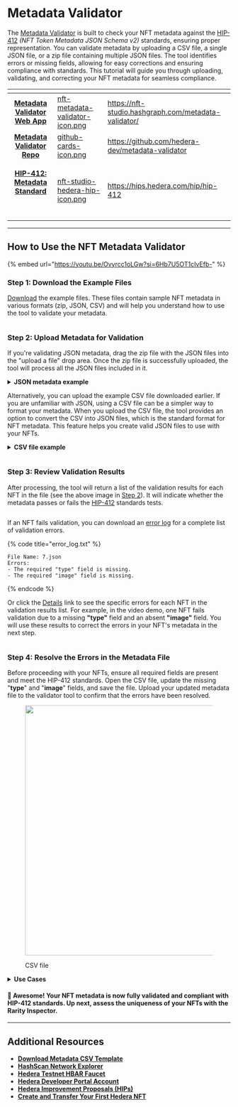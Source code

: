 # Metadata Validator

The [Metadata Validator](https://nft-studio.hashgraph.com/metadata-validator/) is built to check your NFT metadata against the [HIP-412](https://hips.hedera.com/hip/hip-412) _(NFT Token Metadata JSON Schema v2)_ standards, ensuring proper representation. You can validate metadata by uploading a CSV file, a single JSON file, or a zip file containing multiple JSON files. The tool identifies errors or missing fields, allowing for easy corrections and ensuring compliance with standards. This tutorial will guide you through uploading, validating, and correcting your NFT metadata for seamless compliance.

<table data-view="cards"><thead><tr><th align="center"></th><th data-hidden data-card-cover data-type="files"></th><th data-hidden data-card-target data-type="content-ref"></th></tr></thead><tbody><tr><td align="center"><a href="https://nft-studio.hashgraph.com/metadata-validator/"><strong>Metadata Validator Web App</strong></a></td><td><a href="../../.gitbook/assets/nft-metadata-validator-icon.png">nft-metadata-validator-icon.png</a></td><td><a href="https://nft-studio.hashgraph.com/metadata-validator/">https://nft-studio.hashgraph.com/metadata-validator/</a></td></tr><tr><td align="center"><a href="https://github.com/hedera-dev/metadata-validator"><strong>Metadata Validator Repo</strong></a></td><td><a href="../../.gitbook/assets/github-cards-icon.png">github-cards-icon.png</a></td><td><a href="https://github.com/hedera-dev/metadata-validator">https://github.com/hedera-dev/metadata-validator</a></td></tr><tr><td align="center"><p><a href="https://hips.hedera.com/hip/hip-412"><strong>HIP-412: Metadata Standard</strong></a></p><p><br></p></td><td><a href="../../.gitbook/assets/nft-studio-hedera-hip-icon.png">nft-studio-hedera-hip-icon.png</a></td><td><a href="https://hips.hedera.com/hip/hip-412">https://hips.hedera.com/hip/hip-412</a></td></tr></tbody></table>

***

## How to Use the NFT Metadata Validator

{% embed url="https://youtu.be/Ovyrcc1oLGw?si=6Hb7U5OT1cIvEfb-" %}

### Step 1: Download the Example Files

[Download](https://nft-studio.hashgraph.com/metadata-validator/examples/examples.zip) the example files. These files contain sample NFT metadata in various formats (zip, JSON, CSV) and will help you understand how to use the tool to validate your metadata.

<figure><img src="../../.gitbook/assets/nft-studio-example-files-download-buttons.png" alt=""><figcaption></figcaption></figure>

### Step 2: Upload Metadata for Validation

If you're validating JSON metadata, drag the zip file with the JSON files into the "upload a file" drop area. Once the zip file is successfully uploaded, the tool will process all the JSON files included in it. &#x20;

<details>

<summary><strong>JSON metadata example</strong></summary>

{% code title="7.json" %}
```json5
{
  "image": "Qma7YUAcUa4WZymcAJduafmpdmy34ZTpJpnbLweVQ6p5cA",
  "type": "image/webp",
  "name": "Cowboy cat #7",
  "description": "A daring blend of the wild west and cyberpunk, this cat is a trailblazer in neon green and silver.",
  "attributes": [
    { "trait_type": "face", "value": "cybernetic eye patch" },
    { "trait_type": "hair", "value": "neon green cowboy hat" },
    { "trait_type": "body", "value": "metallic silver vest" },
    { "trait_type": "background", "value": "digital wild west" },
    { "trait_type": "personality", "value": "adventurous" }
  ]
}

```
{% endcode %}

</details>

Alternatively, you can upload the example CSV file downloaded earlier. If you are unfamiliar with JSON, using a CSV file can be a simpler way to format your metadata. When you upload the CSV file, the tool provides an option to convert the CSV into JSON files, which is the standard format for NFT metadata. This feature helps you create valid JSON files to use with your NFTs.

<details>

<summary><strong>CSV file example</strong></summary>

{% code title="example-3.csv" %}
```csv
name,creator,creatorDID,description,image,type,properties,,attributes,,,,,
--,--,--,--,--,--,external_url,url,face,hair,body,background,head,personality
Cowboy Cat #1,,,"A cat that is a cowboy, embodying the spirit of the Wild West with a modern twist. This brave feline is not just any cat - it's a cat with a mission, a cat on the edge of adventure.",QmZVVALmDcoqgYmTJAqGUkyosEeMZYUdnar7m2z89QABwa,image/webp,,,holographic beard,white bucket cap,purple sweater with satchel,grey,gradient 2
Cowboy Cat #2,,,"An adventurous cat cowboy in the Wild West.",QmZ7EEZuqCqaxVUJwvbpGb7hXUaBZjUxzpAKk8Ld7ZjJTT,image/webp,,,smirking,black stetson,red bandana and blue jeans,desert,large sombrero
Cowboy Cat #3,,,"A cat ready for a night adventure, dressed in a cowboy outfit.",QmaNUz31TLU2SUgxVb3gPq82ZuQJq9yajMDJdWrWGdaXdP,image/webp,,,mysterious,hidden under a hat,cloaked figure,night desert,wearing a classic cowboy hat
Cowboy Cat #4,,,"A fearless cat cowboy standing boldly against the desert night.",QmXPXQaG27cFW7MS2pAj76njwHg3whfaZ8BY6NENz1ZECQ,image/webp,,,adventurous,visible under the moonlight,dark cloak with sheriff's badge,desert,wearing a cowboy hat with a wide brim
Cowboy Cat #5,,,"Ready for an adventure in the wild, wild west, Cowboy Cat #5 showcases a humorous and colorful style. This feline sheriff is all about fun and games, donning a bright red bandana and a shiny sheriff's badge.",,,,,smirking,brown cowboy hat,sheriff's badge,desert,bright red bandana
Cowboy Cat #6,,,"Embracing the mysteries of the wild west at night, Cowboy Cat #6 is all set for a nocturnal adventure. Dressed in a dark blue cowboy hat adorned with gold stars and a matching vest, this feline explorer is ready to roam the moonlit deserts.",QmSEp5ap1UZMKoYbc7xu7we5HWc9pov8CqJN4TjzTy47ec,image/webp,,,adventurous,dark blue cowboy hat with gold stars,dark blue with gold buttons,night desert,light blue neckerchief
Cowboy Cat #7,,,"A daring blend of the wild west and cyberpunk, this cat is a trailblazer in neon green and silver.",Qma7YUAcUa4WZymcAJduafmpdmy34ZTpJpnbLweVQ6p5cA,image/webp,,,cybernetic eye patch,neon green cowboy hat,metallic silver vest,digital wild west,,adventurous
Cowboy Cat #8,,,"Embodying the spirit of the Wild West, this cat cowboy stands as a symbol of traditional cowboy values, adorned with a wide-brimmed hat and a red bandana.",QmPie2bH6AaNu4xVKdSoQtK6VVM8owfsqojQpApiTddyD4,image/webp,,,welcoming smile,wide-brimmed cowboy hat,brown leather vest,desert landscape,red bandana
Cowboy Cat #9,,,"A confident cat cowboy standing in a desert landscape with cacti and a sunset in the background.",QmQZoDMLtoqrsDBCPy3bALCAfrNbAvNJqSmwBssACX13ya,image/webp,,,wide-brimmed,bandana,sheriff,desert sunset,confident
Cowboy Cat #10,,,"A playful cat cowboy with a calico or tortoiseshell fur pattern, holding a lasso in a typical western town.",QmcMjDcbysgnv9SKy48H7zXQfgEXQZK6QxQMRj9vG19Y8Z,image/webp,,,tilted cowboy,playful smirk,calico/tortoiseshell,western town,nice
Cowboy Cat #11,,,"A futuristic cat cowboy with cybernetic enhancements and neon lights, in a sci-fi western town.",QmcWCoXrXMyLcZ24hn8Wca87RMBEfDwUeE5CTfmhLGgvx5,image/webp,,,high-tech cowboy,cloak,calico/tortoiseshell,neon-lit western town,cybernetic
```
{% endcode %}



</details>

<figure><img src="../../.gitbook/assets/nft-studio-metadata-validator-upload.png" alt=""><figcaption></figcaption></figure>

### Step 3: Review Validation Results

After processing, the tool will return a list of the validation results for each NFT in the file (see the above image in [Step 2](metadata-validator.md#step-2-upload-metadata-for-validation)). It will indicate whether the metadata passes or fails the [HIP-412](https://hips.hedera.com/hip/hip-412)  standards tests.&#x20;

<figure><img src="../../.gitbook/assets/nft-studio-metadata-validation-results.png" alt=""><figcaption></figcaption></figure>

If an NFT fails validation, you can download an [error log](metadata-validator.md#error-log) for a complete list of validation errors.

{% code title="error_log.txt" %}
```
File Name: 7.json
Errors:
- The required "type" field is missing.
- The required "image" field is missing.
```
{% endcode %}

Or click the [Details](metadata-validator.md#details) link to see the specific errors for each NFT in the validation results list. For example, in the video demo, one NFT fails validation due to a missing **"type"** field and an absent **"image"** field. You will use these results to correct the errors in your NFT's metadata in the next step.

<figure><img src="../../.gitbook/assets/nft-metadata-validator-errors.png" alt=""><figcaption></figcaption></figure>

### Step 4: Resolve the Errors in the Metadata File&#x20;

Before proceeding with your NFTs, ensure all required fields are present and meet the HIP-412 standards. Open the CSV file, update the missing "**type**" and "**image**" fields, and save the file. Upload your updated metadata file to the validator tool to confirm that the errors have been resolved.

<figure><img src="../../.gitbook/assets/nft-studio-metadata-resolve-error-csv.png" alt="" width="563"><figcaption><p>CSV file</p></figcaption></figure>

<details>

<summary><strong>Use Cases</strong></summary>

* Before minting your NFTs on Hedera, use the Metadata Validator to ensure all metadata meets HIP-412 standards, preventing errors during token creation.
* If you have a large collection, you can validate multiple JSON files simultaneously by uploading them as a `.zip` file, saving time in verifying consistency across all NFTs.
* The tool provides a step-by-step report on any errors or missing fields, allowing you to make corrections and re-upload your file until compliance is achieved, ensuring a smooth minting process.

</details>

#### 🎉 Awesome! Your NFT metadata is now fully validated and compliant with HIP-412 standards. Up next, assess the uniqueness of your NFTs with the Rarity Inspector.

***

## Additional Resources

* [**Download Metadata CSV Template**](https://nft-studio.hashgraph.com/metadata-validator/templates/csv-template.csv)
* [**HashScan Network Explorer**](https://hashscan.io/)
* [**Hedera Testnet HBAR Faucet**](https://portal.hedera.com/faucet)&#x20;
* [**Hedera Developer Portal Account**](https://portal.hedera.com/)
* [**Hedera Improvement Proposals (HIPs)**](https://hips.hedera.com/)
* [**Create and Transfer Your First Hedera NFT**](../../readme/tutorials/token/create-and-transfer-your-first-nft.md)
